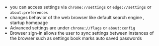 * you can access settings via `chrome://settings` or `edge://settings` or `about:preferences`
* changes behavior of the web browser like default search engine , startup homepage
* Advanced settings are under `chrome://flags` or `about:config`
* Browser sign-in allows the user to sync settings between instances of the browser such as settings book marks auto saved passwords